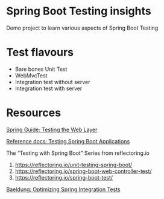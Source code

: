 # Spring Boot Testing insights
Demo project to learn various aspects of Spring Boot Testing


# Test flavours
- Bare bones Unit Test
- WebMvcTest
- Integration test without server
- Integration test with server

# Resources
[Spring Guide: Testing the Web Layer](https://spring.io/guides/gs/testing-web/)

[Reference docs: Testing Spring Boot Applications](https://docs.spring.io/spring-boot/docs/current/reference/htmlsingle/#boot-features-testing-spring-boot-applications)


The “Testing with Spring Boot” Series from reflectoring.io
1. https://reflectoring.io/unit-testing-spring-boot/
2. https://reflectoring.io/spring-boot-web-controller-test/
3. https://reflectoring.io/spring-boot-test/

[Baeldung: Optimizing Spring Integration Tests](https://www.baeldung.com/spring-tests)